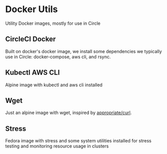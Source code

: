 # Docker Utils

Utility Docker images, mostly for use in Circle

## CircleCI Docker

Built on docker's docker image, we install some dependencies we typically use in Circle: docker-compose, aws cli, and rsync.

## Kubectl AWS CLI

Alpine image with kubectl and aws cli installed

## Wget

Just an alpine image with wget, inspired by [appropriate/curl](https://github.com/appropriate/docker-curl).

## Stress

Fedora image with stress and some system utilities installed for stress testing and monitoring resource usage in clusters
